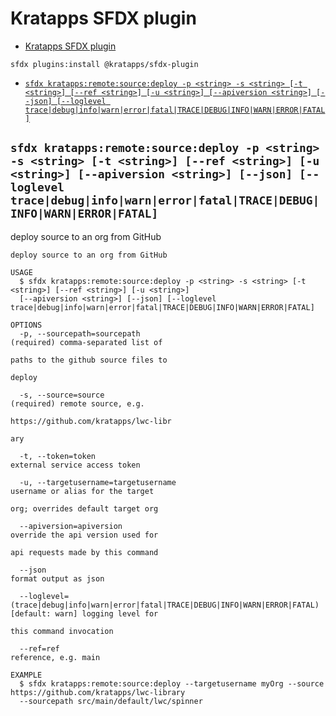 # Kratapps SFDX plugin

<!-- toc -->
* [Kratapps SFDX plugin](#kratapps-sfdx-plugin)
<!-- tocstop -->

<!-- install -->

```shell
sfdx plugins:install @kratapps/sfdx-plugin
```

<!-- commands -->
* [`sfdx kratapps:remote:source:deploy -p <string> -s <string> [-t <string>] [--ref <string>] [-u <string>] [--apiversion <string>] [--json] [--loglevel trace|debug|info|warn|error|fatal|TRACE|DEBUG|INFO|WARN|ERROR|FATAL]`](#sfdx-kratappsremotesourcedeploy--p-string--s-string--t-string---ref-string--u-string---apiversion-string---json---loglevel-tracedebuginfowarnerrorfataltracedebuginfowarnerrorfatal)

## `sfdx kratapps:remote:source:deploy -p <string> -s <string> [-t <string>] [--ref <string>] [-u <string>] [--apiversion <string>] [--json] [--loglevel trace|debug|info|warn|error|fatal|TRACE|DEBUG|INFO|WARN|ERROR|FATAL]`

deploy source to an org from GitHub

```
deploy source to an org from GitHub

USAGE
  $ sfdx kratapps:remote:source:deploy -p <string> -s <string> [-t <string>] [--ref <string>] [-u <string>] 
  [--apiversion <string>] [--json] [--loglevel trace|debug|info|warn|error|fatal|TRACE|DEBUG|INFO|WARN|ERROR|FATAL]

OPTIONS
  -p, --sourcepath=sourcepath                                                       (required) comma-separated list of
                                                                                    paths to the github source files to
                                                                                    deploy

  -s, --source=source                                                               (required) remote source, e.g.
                                                                                    https://github.com/kratapps/lwc-libr
                                                                                    ary

  -t, --token=token                                                                 external service access token

  -u, --targetusername=targetusername                                               username or alias for the target
                                                                                    org; overrides default target org

  --apiversion=apiversion                                                           override the api version used for
                                                                                    api requests made by this command

  --json                                                                            format output as json

  --loglevel=(trace|debug|info|warn|error|fatal|TRACE|DEBUG|INFO|WARN|ERROR|FATAL)  [default: warn] logging level for
                                                                                    this command invocation

  --ref=ref                                                                         reference, e.g. main

EXAMPLE
  $ sfdx kratapps:remote:source:deploy --targetusername myOrg --source https://github.com/kratapps/lwc-library 
  --sourcepath src/main/default/lwc/spinner
```
<!-- commandsstop -->
